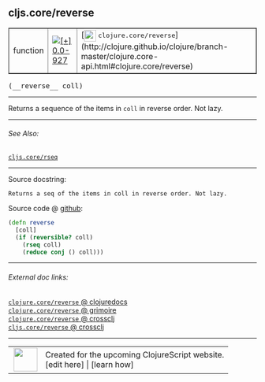 ## cljs.core/reverse



 <table border="1">
<tr>
<td>function</td>
<td><a href="https://github.com/cljsinfo/cljs-api-docs/tree/0.0-927"><img valign="middle" alt="[+] 0.0-927" title="Added in 0.0-927" src="https://img.shields.io/badge/+-0.0--927-lightgrey.svg"></a> </td>
<td>
[<img height="24px" valign="middle" src="http://i.imgur.com/1GjPKvB.png"> <samp>clojure.core/reverse</samp>](http://clojure.github.io/clojure/branch-master/clojure.core-api.html#clojure.core/reverse)
</td>
</tr>
</table>


 <samp>
(__reverse__ coll)<br>
</samp>

---

Returns a sequence of the items in `coll` in reverse order. Not lazy.

---


###### See Also:

[`cljs.core/rseq`](cljs.core_rseq.md)<br>

---


Source docstring:

```
Returns a seq of the items in coll in reverse order. Not lazy.
```


Source code @ [github](https://github.com/clojure/clojurescript/blob/r1820/src/cljs/cljs/core.cljs#L1932-L1937):

```clj
(defn reverse
  [coll]
  (if (reversible? coll)
    (rseq coll)
    (reduce conj () coll)))
```

<!--
Repo - tag - source tree - lines:

 <pre>
clojurescript @ r1820
└── src
    └── cljs
        └── cljs
            └── <ins>[core.cljs:1932-1937](https://github.com/clojure/clojurescript/blob/r1820/src/cljs/cljs/core.cljs#L1932-L1937)</ins>
</pre>

-->

---



###### External doc links:

[`clojure.core/reverse` @ clojuredocs](http://clojuredocs.org/clojure.core/reverse)<br>
[`clojure.core/reverse` @ grimoire](http://conj.io/store/v1/org.clojure/clojure/1.7.0-beta3/clj/clojure.core/reverse/)<br>
[`clojure.core/reverse` @ crossclj](http://crossclj.info/fun/clojure.core/reverse.html)<br>
[`cljs.core/reverse` @ crossclj](http://crossclj.info/fun/cljs.core.cljs/reverse.html)<br>

---

 <table>
<tr><td>
<img valign="middle" align="right" width="48px" src="http://i.imgur.com/Hi20huC.png">
</td><td>
Created for the upcoming ClojureScript website.<br>
[edit here] | [learn how]
</td></tr></table>

[edit here]:https://github.com/cljsinfo/cljs-api-docs/blob/master/cljsdoc/cljs.core_reverse.cljsdoc
[learn how]:https://github.com/cljsinfo/cljs-api-docs/wiki/cljsdoc-files

<!--

This information was too distracting to show to readers, but I'll leave it
commented here since it is helpful to:

- pretty-print the data used to generate this document
- and show how to retrieve that data



The API data for this symbol:

```clj
{:description "Returns a sequence of the items in `coll` in reverse order. Not lazy.",
 :ns "cljs.core",
 :name "reverse",
 :signature ["[coll]"],
 :history [["+" "0.0-927"]],
 :type "function",
 :related ["cljs.core/rseq"],
 :full-name-encode "cljs.core_reverse",
 :source {:code "(defn reverse\n  [coll]\n  (if (reversible? coll)\n    (rseq coll)\n    (reduce conj () coll)))",
          :title "Source code",
          :repo "clojurescript",
          :tag "r1820",
          :filename "src/cljs/cljs/core.cljs",
          :lines [1932 1937]},
 :full-name "cljs.core/reverse",
 :clj-symbol "clojure.core/reverse",
 :docstring "Returns a seq of the items in coll in reverse order. Not lazy."}

```

Retrieve the API data for this symbol:

```clj
;; from Clojure REPL
(require '[clojure.edn :as edn])
(-> (slurp "https://raw.githubusercontent.com/cljsinfo/cljs-api-docs/catalog/cljs-api.edn")
    (edn/read-string)
    (get-in [:symbols "cljs.core/reverse"]))
```

-->
